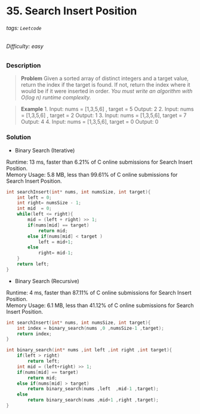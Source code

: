 # 35. Search Insert Position
###### tags: `Leetcode`
###### Difficulty: easy
### Description

>**Problem**
Given a sorted array of distinct integers and a target value, return the index if the target is found. If not, return the index where it would be if it were inserted in order.
>*You must write an algorithm with O(log n) runtime complexity.*

 
>**Example**
>1.
>Input: nums = [1,3,5,6] , target = 5
Output: 2
>2.
>Input: nums = [1,3,5,6] , target = 2
Output: 1
>3.
>Input: nums = [1,3,5,6], target = 7
Output: 4
>4.
>Input: nums = [1,3,5,6], target = 0
Output: 0


### Solution
* Binary Search (Iterative)

Runtime: 13 ms, faster than 6.21% of C online submissions for Search Insert Position.   
Memory Usage: 5.8 MB, less than 99.61% of C online submissions for Search Insert Position.   

```c 
int searchInsert(int* nums, int numsSize, int target){
    int left = 0;
    int right= numsSize - 1;
    int mid  = 0;
    while(left <= right){
        mid = (left + right) >> 1;
        if(nums[mid] == target)
            return mid;
        else if(nums[mid] < target )
            left = mid+1;
        else 
            right= mid-1;
    }
    return left;
}
```

* Binary Search (Recursive)

Runtime: 4 ms, faster than 87.11% of C online submissions for Search Insert Position.   
Memory Usage: 6.1 MB, less than 41.12% of C online submissions for Search Insert Position.  

```c
int searchInsert(int* nums, int numsSize, int target){   
    int index = binary_search(nums ,0 ,numsSize-1 ,target);
    return index;  
}

int binary_search(int* nums ,int left ,int right ,int target){
    if(left > right)
        return left;   
    int mid = (left+right) >> 1;
    if(nums[mid] == target)
        return mid;
    else if(nums[mid] > target)
        return binary_search(nums ,left  ,mid-1 ,target);
    else   
        return binary_search(nums ,mid+1 ,right ,target);         
}
```
